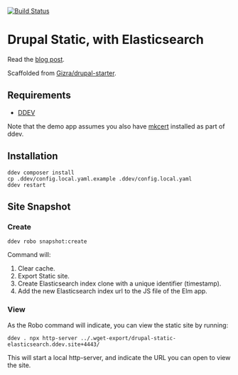 [![Build Status](https://travis-ci.com/Gizra/drupal-static-elasticsearch.svg?branch=master)](https://travis-ci.com/Gizra/drupal-static-elasticsearch)

# Drupal Static, with Elasticsearch

Read the [blog post](https://www.gizra.com/content/drupal-static-elasticsearch/).

Scaffolded from [Gizra/drupal-starter](https://github.com/Gizra/drupal-starter).

## Requirements

* [DDEV](https://ddev.readthedocs.io/en/stable/)

Note that the demo app assumes you also have [mkcert](https://ddev.readthedocs.io/en/stable/#linux-mkcert-install-additional-instructions) installed as part of ddev.

## Installation

    ddev composer install
    cp .ddev/config.local.yaml.example .ddev/config.local.yaml
    ddev restart

## Site Snapshot

### Create

    ddev robo snapshot:create

Command will:

1. Clear cache.
1. Export Static site.
1. Create Elasticsearch index clone with a unique identifier (timestamp).
1. Add the new Elasticsearch index url to the JS file of the Elm app.

### View

As the Robo command will indicate, you can view the static site by running:

    ddev . npx http-server ../.wget-export/drupal-static-elasticsearch.ddev.site+4443/

This will start a local http-server, and indicate the URL you can open to view
the site.
